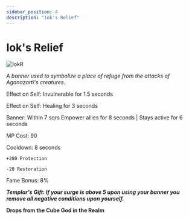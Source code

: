 ```yaml
---
sidebar_position: 4
description: "Iok's Relief"
---
```


# Iok's Relief

![IokR](https://vwiki.valorserver.com/api/item/picture/iok's%20relief)

<i>A banner used to symbolize a place of refuge from the attacks of Aganazarti's creatures.</i>

Effect on Self: Invulnerable for 1.5 seconds

Effect on Self: Healing for 3 seconds

Banner: Within 7 sqrs Empower allies for 8 seconds | Stays active for 6 seconds

MP Cost: 90

Cooldown: 8 seconds

    +200 Protection
    
    -20 Restoration

Fame Bonus: 8%

***Templar's Gift: If your surge is above 5 upon using your banner you remove all negative conditions upon yourself.***

**Drops from the Cube God in the Realm**
